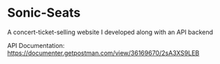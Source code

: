# Sonic-Seats
A concert-ticket-selling website I developed along with an API backend

API Documentation: https://documenter.getpostman.com/view/36169670/2sA3XS9LEB
